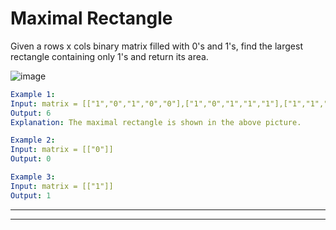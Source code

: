 # Maximal Rectangle
Given a rows x cols binary matrix filled with 0's and 1's, find the largest rectangle containing only 1's and return its area.

![image](https://github.com/user-attachments/assets/9697f6b1-fe52-49d8-bde1-2cbf60afb78f)
 
```yaml
Example 1:
Input: matrix = [["1","0","1","0","0"],["1","0","1","1","1"],["1","1","1","1","1"],["1","0","0","1","0"]]
Output: 6
Explanation: The maximal rectangle is shown in the above picture.

Example 2:
Input: matrix = [["0"]]
Output: 0

Example 3:
Input: matrix = [["1"]]
Output: 1
```

---

--- 
